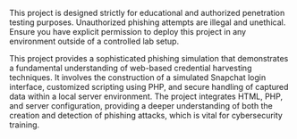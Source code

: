 This project is designed strictly for educational and authorized penetration testing purposes. Unauthorized phishing attempts are illegal and unethical. Ensure you have explicit permission to deploy this project in any environment outside of a controlled lab setup.

This project provides a sophisticated phishing simulation that demonstrates a fundamental understanding of web-based credential harvesting techniques. It involves the construction of a simulated Snapchat login interface, customized scripting using PHP, and secure handling of captured data within a local server environment. The project integrates HTML, PHP, and server configuration, providing a deeper understanding of both the creation and detection of phishing attacks, which is vital for cybersecurity training.

